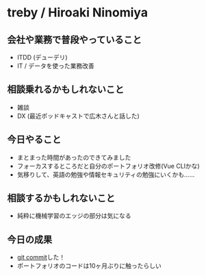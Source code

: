 # treby / Hiroaki Ninomiya

## 会社や業務で普段やっていること

- ITDD (デューデリ)
- IT / データを使った業務改善

## 相談乗れるかもしれないこと

- 雑談
- DX (最近ポッドキャストで広木さんと話した)

## 今日やること

- まとまった時間があったのできてみました
- フォーカスするところだと自分のポートフォリオ改修(Vue CLIかな)
- 気移りして、英語の勉強や情報セキュリティの勉強にいくかも……

## 相談するかもしれないこと

- 純粋に機械学習のエッジの部分は気になる

## 今日の成果

- [git commit](https://github.com/treby/treby.github.io/commit/b3c103c885bb24810bcebe01ad0a9dc6e376a9cd)した！
- ポートフォリオのコードは10ヶ月ぶりに触ったらしい
